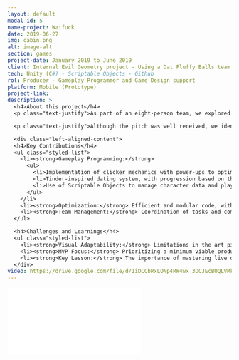 ```yaml
---
layout: default
modal-id: 5
name-project: Waifuck
date: 2019-06-27
img: cabin.png
alt: image-alt
section: games
project-date: January 2019 to June 2019
client: Internal Evil Geometry project - Using a Dat Fluffy Balls team brand
tech: Unity (C#) - Scriptable Objects - Github
rol: Producer - Gameplay Programmer and Game Design support
platform: Mobile (Prototype)
project-link:
description: >
  <h4>About this project</h4>
  <p class="text-justify">As part of an eight-person team, we explored the niche of erotic games for platforms like Nutaku. We developed a working prototype that combined clicker mechanics with dating sim elements, where the player interacted with characters through chats, dates, and a reward collection system (photos).</p>

  <p class="text-justify">Although the pitch was well received, we identified that the team needed more experience in live ops and monetization to scale the project. Despite this, the prototype demonstrated solid technical design and gameplay.</p>

  <div class="left-aligned-content">
  <h4>Key Contributions</h4>
  <ul class="styled-list">
    <li><strong>Gameplay Programming:</strong>
      <ul>
        <li>Implementation of clicker mechanics with power-ups to optimize interactions.</li>
        <li>Tinder-inspired dating system, with progression based on three encounters per character.</li>
        <li>Use of Scriptable Objects to manage character data and player progress, ensuring scalability.</li>
      </ul>
    </li>
    <li><strong>Optimization:</strong> Efficient and modular code, with an emphasis on performance for mobile devices.</li>
    <li><strong>Team Management:</strong> Coordination of tasks and communication between artists, designers, and other programmers.</li>
  </ul>

  <h4>Challenges and Learnings</h4>
  <ul class="styled-list">
    <li><strong>Visual Adaptability:</strong> Limitations in the art pipeline to avoid pixelation across multiple screen resolutions (a common problem on mobile).</li>
    <li><strong>MVP Focus:</strong> Prioritizing a minimum viable product to quickly validate the concept.</li>
    <li><strong>Key Lesson:</strong> The importance of mastering live ops and retention metrics in F2P games.</li>
  </div>
video: https://drive.google.com/file/d/1iDCCbRxLONp4RW4wx_3OCJEcBOQLVMkG/preview
---
```


<div class="embed-responsive" style="background: url('img/portfolio/{{ post.img }}') center/cover;">
  <iframe 
    src="{{ page.video }}" 
    frameborder="0"
    allow="accelerometer; autoplay; clipboard-write; encrypted-media; gyroscope; picture-in-picture" 
    allowfullscreen
    class="w-full h-full">
  </iframe>
</div>